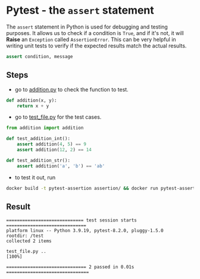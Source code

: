 # Pytest - the `assert` statement

The `assert` statement in Python is used for debugging and testing purposes. It allows us to check if a condition is `True`, and if it's not, it will **Raise** an `Exception` called `AssertionError`.
This can be very helpful in writing unit tests to verify if the expected results match the actual results.

```python
assert condition, message
```

## Steps

- go to [addition.py](addition.py) to check the function to test.

```python
def addition(x, y):
    return x + y
```

- go to [test_file.py](test_file.py) for the test cases.

```python
from addition import addition

def test_addition_int():
    assert addition(4, 5) == 9
    assert addition(12, 2) == 14

def test_addition_str():
    assert addition('a', 'b') == 'ab'
```

- to test it out, run

```bash
docker build -t pytest-assertion assertion/ && docker run pytest-assertion
```

## Result

```text
============================= test session starts ==============================
platform linux -- Python 3.9.19, pytest-8.2.0, pluggy-1.5.0
rootdir: /test
collected 2 items

test_file.py ..                                                          [100%]

============================== 2 passed in 0.01s ===============================
```
